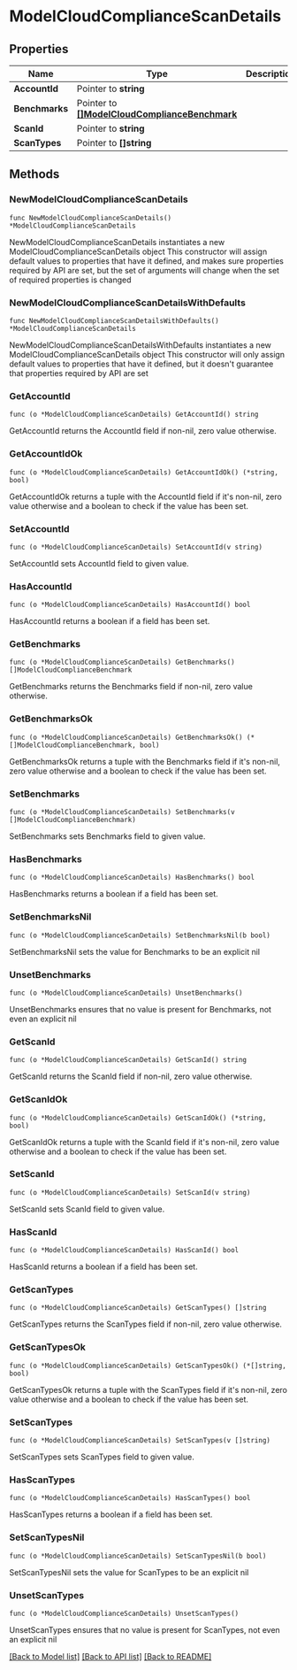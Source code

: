 # ModelCloudComplianceScanDetails

## Properties

Name | Type | Description | Notes
------------ | ------------- | ------------- | -------------
**AccountId** | Pointer to **string** |  | [optional] 
**Benchmarks** | Pointer to [**[]ModelCloudComplianceBenchmark**](ModelCloudComplianceBenchmark.md) |  | [optional] 
**ScanId** | Pointer to **string** |  | [optional] 
**ScanTypes** | Pointer to **[]string** |  | [optional] 

## Methods

### NewModelCloudComplianceScanDetails

`func NewModelCloudComplianceScanDetails() *ModelCloudComplianceScanDetails`

NewModelCloudComplianceScanDetails instantiates a new ModelCloudComplianceScanDetails object
This constructor will assign default values to properties that have it defined,
and makes sure properties required by API are set, but the set of arguments
will change when the set of required properties is changed

### NewModelCloudComplianceScanDetailsWithDefaults

`func NewModelCloudComplianceScanDetailsWithDefaults() *ModelCloudComplianceScanDetails`

NewModelCloudComplianceScanDetailsWithDefaults instantiates a new ModelCloudComplianceScanDetails object
This constructor will only assign default values to properties that have it defined,
but it doesn't guarantee that properties required by API are set

### GetAccountId

`func (o *ModelCloudComplianceScanDetails) GetAccountId() string`

GetAccountId returns the AccountId field if non-nil, zero value otherwise.

### GetAccountIdOk

`func (o *ModelCloudComplianceScanDetails) GetAccountIdOk() (*string, bool)`

GetAccountIdOk returns a tuple with the AccountId field if it's non-nil, zero value otherwise
and a boolean to check if the value has been set.

### SetAccountId

`func (o *ModelCloudComplianceScanDetails) SetAccountId(v string)`

SetAccountId sets AccountId field to given value.

### HasAccountId

`func (o *ModelCloudComplianceScanDetails) HasAccountId() bool`

HasAccountId returns a boolean if a field has been set.

### GetBenchmarks

`func (o *ModelCloudComplianceScanDetails) GetBenchmarks() []ModelCloudComplianceBenchmark`

GetBenchmarks returns the Benchmarks field if non-nil, zero value otherwise.

### GetBenchmarksOk

`func (o *ModelCloudComplianceScanDetails) GetBenchmarksOk() (*[]ModelCloudComplianceBenchmark, bool)`

GetBenchmarksOk returns a tuple with the Benchmarks field if it's non-nil, zero value otherwise
and a boolean to check if the value has been set.

### SetBenchmarks

`func (o *ModelCloudComplianceScanDetails) SetBenchmarks(v []ModelCloudComplianceBenchmark)`

SetBenchmarks sets Benchmarks field to given value.

### HasBenchmarks

`func (o *ModelCloudComplianceScanDetails) HasBenchmarks() bool`

HasBenchmarks returns a boolean if a field has been set.

### SetBenchmarksNil

`func (o *ModelCloudComplianceScanDetails) SetBenchmarksNil(b bool)`

 SetBenchmarksNil sets the value for Benchmarks to be an explicit nil

### UnsetBenchmarks
`func (o *ModelCloudComplianceScanDetails) UnsetBenchmarks()`

UnsetBenchmarks ensures that no value is present for Benchmarks, not even an explicit nil
### GetScanId

`func (o *ModelCloudComplianceScanDetails) GetScanId() string`

GetScanId returns the ScanId field if non-nil, zero value otherwise.

### GetScanIdOk

`func (o *ModelCloudComplianceScanDetails) GetScanIdOk() (*string, bool)`

GetScanIdOk returns a tuple with the ScanId field if it's non-nil, zero value otherwise
and a boolean to check if the value has been set.

### SetScanId

`func (o *ModelCloudComplianceScanDetails) SetScanId(v string)`

SetScanId sets ScanId field to given value.

### HasScanId

`func (o *ModelCloudComplianceScanDetails) HasScanId() bool`

HasScanId returns a boolean if a field has been set.

### GetScanTypes

`func (o *ModelCloudComplianceScanDetails) GetScanTypes() []string`

GetScanTypes returns the ScanTypes field if non-nil, zero value otherwise.

### GetScanTypesOk

`func (o *ModelCloudComplianceScanDetails) GetScanTypesOk() (*[]string, bool)`

GetScanTypesOk returns a tuple with the ScanTypes field if it's non-nil, zero value otherwise
and a boolean to check if the value has been set.

### SetScanTypes

`func (o *ModelCloudComplianceScanDetails) SetScanTypes(v []string)`

SetScanTypes sets ScanTypes field to given value.

### HasScanTypes

`func (o *ModelCloudComplianceScanDetails) HasScanTypes() bool`

HasScanTypes returns a boolean if a field has been set.

### SetScanTypesNil

`func (o *ModelCloudComplianceScanDetails) SetScanTypesNil(b bool)`

 SetScanTypesNil sets the value for ScanTypes to be an explicit nil

### UnsetScanTypes
`func (o *ModelCloudComplianceScanDetails) UnsetScanTypes()`

UnsetScanTypes ensures that no value is present for ScanTypes, not even an explicit nil

[[Back to Model list]](../README.md#documentation-for-models) [[Back to API list]](../README.md#documentation-for-api-endpoints) [[Back to README]](../README.md)


